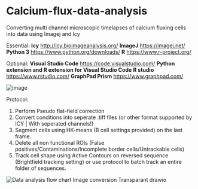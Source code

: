 # Calcium-flux-data-analysis
Converting multi channel microscopic timelapses of calcium fluxing cells into data using Imagej and Icy

Essential:
**Icy**       http://icy.bioimageanalysis.org/
**ImageJ**    https://imagej.net/
**Python 3**  https://www.python.org/downloads/
**R**         https://www.r-project.org/

Optional: 
**Visual Studio Code** https://code.visualstudio.com/
**Python extension and R extension for Visual Studio Code**
**R studio** https://www.rstudio.com/ 
**GraphPad Prism** https://www.graphpad.com/

![image](https://user-images.githubusercontent.com/71385957/139680713-6e707879-2b99-41f6-9891-2a2346d249ff.png)

Protocol:
  
1. Perform Pseudo flat-field correction
2. Convert conditions into seperate .tiff files (or other format supported by ICY | With seperated channels!)
3. Segment cells using HK-means (B cell settings provided) on the last frame.
4. Delete all non functional ROIs (False positives/Contaminations/Incomplete border cells/Untrackable cells)
5. Track cell shape using Active Contours on reversed sequence (Brightfield tracking setting) or use protocol to batch track an entire folder of sequences.

![Data analysis flow chart Image conversion Transparant drawio](https://user-images.githubusercontent.com/71385957/139683225-2cc47ecf-6de0-40e6-a055-67734804bef9.png)
